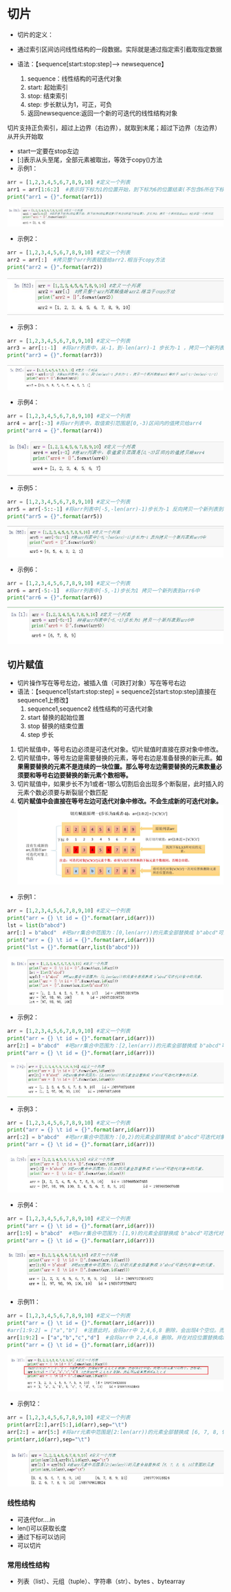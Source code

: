 # 切片  

* 切片的定义：  

* 通过索引区间访问线性结构的一段数据。实际就是通过指定索引截取指定数据  
* 语法：【sequence[start:stop:step]--> newsequence】  
    1. sequence：线性结构的可迭代对象
    2. start: 起始索引
    3. stop: 结束索引
    4. step: 步长默认为1，可正，可负  
    5. 返回newsequence:返回一个新的可迭代的线性结构对象  

切片支持正负索引，超过上边界（右边界），就取到末尾；超过下边界（左边界）从开头开始取  

* start一定要在stop左边  
* [:]表示从头至尾，全部元素被取出，等效于copy()方法  
* 示例1：

````python
arr = [1,2,3,4,5,6,7,8,9,10] #定义一个列表
arr1 = arr[1:6:2]  #表示将下标为1的位置开始，到下标为6的位置结束(不包含6所在下标位置)，步长为2，拷贝一个新列表给arr1 #会返回一个新列表
print("arr1 = {}".format(arr1))
````

![slice01](https://raw.githubusercontent.com/1263351411/xdd.github.io/master/img/slice01.jpg)  

* 示例2：  

````python
arr = [1,2,3,4,5,6,7,8,9,10] #定义一个列表
arr2 = arr[:]  #拷贝整个arr列表赋值给arr2.相当于copy方法
print("arr2 = {}".format(arr2))
````

![slice02](https://raw.githubusercontent.com/1263351411/xdd.github.io/master/img/slice02.jpg)  

* 示例3：

````python
arr = [1,2,3,4,5,6,7,8,9,10] #定义一个列表
arr3 = arr[::-1]  #将arr列表中，从-1，到-len(arr)-1 步长为-1 ，拷贝一个新列表给arr3 等价于 arr[-1:-len(arr)-1:-1]
print("arr3 = {}".format(arr3))
````

![slice03](https://raw.githubusercontent.com/1263351411/xdd.github.io/master/img/slice03.jpg)  

* 示例4：

````python
arr = [1,2,3,4,5,6,7,8,9,10] #定义一个列表
arr4 = arr[:-3] #将arr列表中，取值索引范围是[0,-3)区间内的值拷贝给arr4
print("arr4 = {}".format(arr4))
````

![slice04](https://raw.githubusercontent.com/1263351411/xdd.github.io/master/img/slice04.jpg)  

* 示例5：

````python
arr = [1,2,3,4,5,6,7,8,9,10] #定义一个列表
arr5 = arr[-5::-1] #将arr列表中[-5,-len(arr)-1)步长为-1 反向拷贝一个新列表到arr5中
print("arr5 = {}".format(arr5))
````

![slice05](https://raw.githubusercontent.com/1263351411/xdd.github.io/master/img/slice05.jpg)  

* 示例6：

````python
arr = [1,2,3,4,5,6,7,8,9,10] #定义一个列表
arr6 = arr[-5:-1]  #将arr列表中[-5,-1)步长为1 拷贝一个新列表到arr6中 
print("arr6 = {}".format(arr6))
````

![slice06](https://raw.githubusercontent.com/1263351411/xdd.github.io/master/img/slice06.jpg)

## 切片赋值

* 切片操作写在等号左边，被插入值（可跌打对象）写在等号右边
* 语法：【sequence1[start:stop:step] = sequence2[start:stop:step]直接在sequence1上修改】
    1. sequence1,sequence2 线性结构的可迭代对象
    2. start 替换的起始位置
    3. stop 替换的结束位置
    4. step 步长

1. 切片赋值中，等号右边必须是可迭代对象。切片赋值时直接在原对象中修改。
2. 切片赋值中，等号左边是需要替换的元素，等号右边是准备替换的新元素。**如果需要替换的元素不是连续的一块位置。那么等号左边需要替换的元素数量必须要和等号右边要替换的新元素个数相等。**
3. 切片赋值中，如果步长不为1或者-1那么切割后会出现多个断裂层，此时插入的元素个数必须要与断裂层个数匹配
4. **切片赋值中会直接在等号左边可迭代对象中修改。不会生成新的可迭代对象。**  
![slice12](https://raw.githubusercontent.com/1263351411/xdd.github.io/master/img/slice12.jpg)

* 示例1：

````python
arr = [1,2,3,4,5,6,7,8,9,10] #定义一个列表
print("arr = {} \t id = {}".format(arr,id(arr)))
lst = list(b"abcd")
arr[:] = b"abcd"  #吧arr集合中范围为：[0,len(arr))的元素全部替换成 b"abcd"可迭代对象中的元素。
print("arr = {} \t id = {}".format(arr,id(arr)))
print("lst = {}".format(arr,list(b"abcd")))
````

![slice07](https://raw.githubusercontent.com/1263351411/xdd.github.io/master/img/slice07.jpg)  

* 示例2：

````python
arr = [1,2,3,4,5,6,7,8,9,10] #定义一个列表
print("arr = {} \t id = {}".format(arr,id(arr)))
arr[2:] = b"abcd"  #吧arr集合中范围为：[2,len(arr))的元素全部替换成 b"abcd"可迭代对象中的元素。
print("arr = {} \t id = {}".format(arr,id(arr)))
````

![slice08](https://raw.githubusercontent.com/1263351411/xdd.github.io/master/img/slice08.jpg)  

* 示例3：

````python
arr = [1,2,3,4,5,6,7,8,9,10] #定义一个列表
print("arr = {} \t id = {}".format(arr,id(arr)))
arr[:2] = b"abcd"  #吧arr集合中范围为：[0,2)的元素全部替换成 b"abcd"可迭代对象中的元素。
print("arr = {} \t id = {}".format(arr,id(arr)))
````  

![slice09](https://raw.githubusercontent.com/1263351411/xdd.github.io/master/img/slice09.jpg)  

* 示例4：

````python
arr = [1,2,3,4,5,6,7,8,9,10] #定义一个列表
print("arr = {} \t id = {}".format(arr,id(arr)))
arr[1:9] = b"abcd"  #吧arr集合中范围为：[1,9)的元素全部替换成 b"abcd"可迭代对象中的元素。
print("arr = {} \t id = {}".format(arr,id(arr)))
````  

![slice10](https://raw.githubusercontent.com/1263351411/xdd.github.io/master/img/slice10.jpg)

* 示例11：

````python
arr = [1,2,3,4,5,6,7,8,9,10] #定义一个列表
print("arr = {} \t id = {}".format(arr,id(arr)))
#arr[1:9:2] = ["a","b"]  #注意此时，会将arr中 2,4,6,8 删除，会出现4个空位。而插入的元素只有两个。会报错。
arr[1:9:2] = ["a","b","c","d"]  #会将arr中 2,4,6,8 删除。并在对应位置替换成a,b,c,d
print("arr = {} \t id = {}".format(arr,id(arr)))
````

![slice11](https://raw.githubusercontent.com/1263351411/xdd.github.io/master/img/slice11.jpg)  

* 示例12：

````python
arr = [1,2,3,4,5,6,7,8,9,10] #定义一个列表
print(arr[2:],arr[5:],id(arr),sep="\t")
arr[2:] = arr[5:] #将arr元素中范围是[2:len(arr))的元素全部替换成 [6, 7, 8, 9, 10]里面的元素
print(arr,id(arr),sep="\t")
```` 

![slice13](https://raw.githubusercontent.com/1263351411/xdd.github.io/master/img/slice13.jpg)

### 线性结构

* 可迭代for….in
* len()可以获取长度
* 通过下标可以访问
* 可以切片

### 常用线性结构

* 列表（list）、元组（tuple）、字符串（str）、bytes 、bytearray
